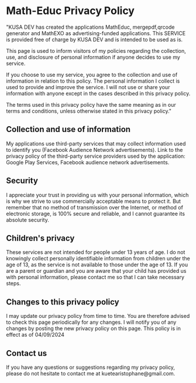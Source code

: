 #
<!DOCTYPE html>
<html>

<body>
    <h1>Math-Educ Privacy Policy</h1>
    <p>
        "KUSA DEV has created the applications MathEduc, mergepdf,qrcode generator and MathEXO as advertising-funded applications. This SERVICE is provided free of charge by KUSA DEV and is intended to be used as is.

This page is used to inform visitors of my policies regarding the collection, use, and disclosure of personal information if anyone decides to use my service.</p>

If you choose to use my service, you agree to the collection and use of information in relation to this policy. The personal information I collect is used to provide and improve the service. I will not use or share your information with anyone except in the cases described in this privacy policy.

The terms used in this privacy policy have the same meaning as in our terms and conditions, unless otherwise stated in this privacy policy."
   

 <h2>Collection and use of information</h2>
<p>My applications use third-party services that may collect information used to identify you (Facebook Audience Network advertisements). Link to the privacy policy of the third-party service providers used by the application: Google Play Services, Facebook audience network advertisements.</p>


 <h2>Security</h2>
<p>I appreciate your trust in providing us with your personal information, which is why we strive to use commercially acceptable means to protect it. But remember that no method of transmission over the Internet, or method of electronic storage, is 100% secure and reliable, and I cannot guarantee its absolute security.</p>



<h2>Children's privacy</h2>
<p>These services are not intended for people under 13 years of age. I do not knowingly collect personally identifiable information from children under the age of 13, as the service is not available to those under the age of 13. If you are a parent or guardian and you are aware that your child has provided us with personal information, please contact me so that I can take necessary steps.
</p>

<h2>Changes to this privacy policy</h2>
<p>I may update our privacy policy from time to time. You are therefore advised to check this page periodically for any changes. I will notify you of any changes by posting the new privacy policy on this page.
This policy is in effect as of 04/09/2024
</p>


<h2>Contact us</h2>
<p>
If you have any questions or suggestions regarding my privacy policy, please do not hesitate to contact me at kuetearistophane@gmail.com.
    </p>
</body>
</html>
